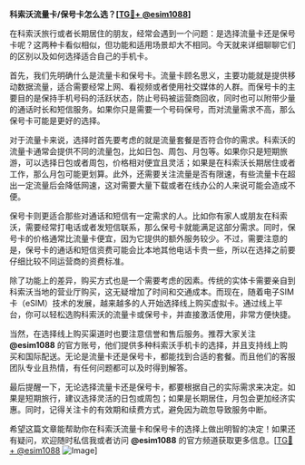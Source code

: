 **科索沃流量卡/保号卡怎么选？[[TG💪+ @esim1088](https://t.me/s/esim1088)]**

在科索沃旅行或者长期居住的朋友，经常会遇到一个问题：是选择流量卡还是保号卡呢？这两种卡看似相似，但功能和适用场景却大不相同。今天就来详细聊聊它们的区别以及如何选择适合自己的手机卡。

首先，我们先明确什么是流量卡和保号卡。流量卡顾名思义，主要功能就是提供移动数据流量，适合需要经常上网、看视频或者使用社交媒体的人群。而保号卡的主要目的是保持手机号码的活跃状态，防止号码被运营商回收，同时也可以附带少量的通话时长和短信服务。如果你只是需要一个号码保号，而对流量需求不高，那么保号卡可能是更好的选择。

对于流量卡来说，选择时首先要考虑的就是流量套餐是否符合你的需求。科索沃的流量卡通常会提供不同的流量包，比如日包、周包、月包等。如果你只是短期旅游，可以选择日包或者周包，价格相对便宜且灵活；如果是在科索沃长期居住或者工作，那么月包可能更划算。此外，还需要关注流量是否有限速，有些流量卡在超出一定流量后会降低网速，这对需要大量下载或者在线办公的人来说可能会造成不便。

保号卡则更适合那些对通话和短信有一定需求的人。比如你有家人或朋友在科索沃，需要经常打电话或者发短信联系，那么保号卡就能满足这部分需求。同时，保号卡的价格通常比流量卡便宜，因为它提供的额外服务较少。不过，需要注意的是，保号卡的通话和短信资费可能会比本地其他电话卡贵一些，所以在选择之前要仔细比较不同运营商的资费标准。

除了功能上的差异，购买方式也是一个需要考虑的因素。传统的实体卡需要亲自到科索沃当地的营业厅购买，这无疑增加了时间和交通成本。而现在，随着电子SIM卡（eSIM）技术的发展，越来越多的人开始选择线上购买虚拟卡。通过线上平台，你可以轻松选购科索沃的流量卡或保号卡，并直接激活使用，非常方便快捷。

当然，在选择线上购买渠道时也要注意信誉和售后服务。推荐大家关注 **@esim1088** 的官方账号，他们提供多种科索沃手机卡的选择，并且支持线上购买和国际配送。无论是流量卡还是保号卡，都能找到合适的套餐。而且他们的客服团队专业且热情，有任何问题都可以及时得到解答。

最后提醒一下，无论选择流量卡还是保号卡，都要根据自己的实际需求来决定。如果是短期旅行，建议选择灵活的日包或周包；如果是长期居住，月包会更加经济实惠。同时，记得关注卡的有效期和续费方式，避免因为疏忽导致服务中断。

希望这篇文章能帮助你在科索沃流量卡和保号卡的选择上做出明智的决定！如果还有疑问，欢迎随时私信我或者访问 **@esim1088** 的官方频道获取更多信息。[[TG💪+ @esim1088](https://t.me/s/esim1088) ![Image](https://i.postimg.cc/4NQfJmqS/Snipaste-2025-05-13-00-14-12.png)]